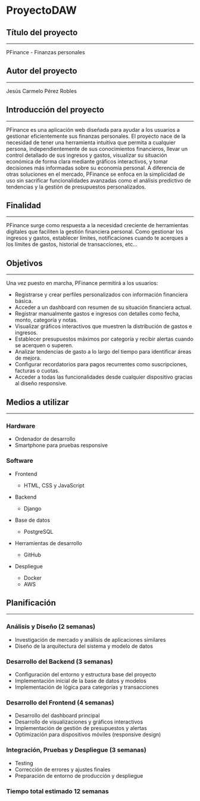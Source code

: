 # ProyectoDAW

## Título del proyecto
***
PFinance - Finanzas personales

## Autor del proyecto
***
Jesús Carmelo Pérez Robles

## Introducción del proyecto
***
PFinance es una aplicación web diseñada para ayudar a los usuarios a gestionar eficientemente sus finanzas personales. El proyecto nace de la necesidad de tener una herramienta intuitiva que permita a cualquier persona, independientemente de sus conocimientos financieros, llevar un control detallado de sus ingresos y gastos, visualizar su situación económica de forma clara mediante gráficos interactivos, y tomar decisiones más informadas sobre su economía personal. A diferencia de otras soluciones en el mercado, PFinance se enfoca en la simplicidad de uso sin sacrificar funcionalidades avanzadas como el análisis predictivo de tendencias y la gestión de presupuestos personalizados.

## Finalidad
***
PFinance surge como respuesta a la necesidad creciente de herramientas digitales que faciliten la gestión financiera personal.
Como gestionar los ingresos y gastos, establecer límites, notificaciones cuando te acerques a los límites de gastos, historial de transacciones, etc...

## Objetivos
***
Una vez puesto en marcha, PFinance permitirá a los usuarios:

* Registrarse y crear perfiles personalizados con información financiera básica.
* Acceder a un dashboard con resumen de su situación financiera actual.
* Registrar manualmente gastos e ingresos con detalles como fecha, monto, categoría y notas.
* Visualizar gráficos interactivos que muestren la distribución de gastos e ingresos.
* Establecer presupuestos máximos por categoría y recibir alertas cuando se acerquen o superen.
* Analizar tendencias de gasto a lo largo del tiempo para identificar áreas de mejora.
* Configurar recordatorios para pagos recurrentes como suscripciones, facturas o cuotas.
* Acceder a todas las funcionalidades desde cualquier dispositivo gracias al diseño responsive.

## Medios a utilizar
***

### Hardware
* Ordenador de desarrollo
* Smartphone para pruebas responsive

### Software
* Frontend
  * HTML, CSS y JavaScript

* Backend
  * Django

* Base de datos
  * PostgreSQL

* Herramientas de desarrollo
  * GitHub

* Despliegue
  * Docker
  * AWS

## Planificación
***

### Análisis y Diseño (2 semanas)
* Investigación de mercado y análisis de aplicaciones similares
* Diseño de la arquitectura del sistema y modelo de datos

### Desarrollo del Backend (3 semanas)
* Configuración del entorno y estructura base del proyecto
* Implementación inicial de la base de datos y modelos
* Implementación de lógica para categorías y transacciones

### Desarrollo del Frontend (4 semanas)
* Desarrollo del dashboard principal
* Desarrollo de visualizaciones y gráficos interactivos
* Implementación de gestión de presupuestos y alertas
* Optimización para dispositivos móviles (responsive design)

### Integración, Pruebas y Despliegue (3 semanas)
* Testing
* Corrección de errores y ajustes finales
* Preparación de entorno de producción y despliegue


### Tiempo total estimado 12 semanas
